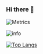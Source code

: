 ### Hi there 👋

<!--
**HuiGitH/HuiGitH** is a ✨ _special_ ✨ repository because its `README.md` (this file) appears on your GitHub profile.

Here are some ideas to get you started:

- 🔭 I’m currently working on ...
- 🌱 I’m currently learning ...
- 👯 I’m looking to collaborate on ...
- 🤔 I’m looking for help with ...
- 💬 Ask me about ...
- 📫 How to reach me: ...
- 😄 Pronouns: ...
- ⚡ Fun fact: ...
-->



![Metrics](https://metrics.lecoq.io/HuiGitH?template=classic&isocalendar=1&languages=1&followup=1&isocalendar.duration=half-year&languages.limit=8&languages.threshold=0%25&languages.colors=github&languages.sections=most-used&languages.indepth=false&languages.analysis.timeout=15&languages.categories=markup%2C%20programming&languages.recent.categories=markup%2C%20programming&languages.recent.load=300&languages.recent.days=14&followup.sections=repositories&followup.indepth=false&config.timezone=Asia%2FShanghai) 

![info](https://github-readme-stats.vercel.app/api?username=HuiGitH&show_icons=true&count_private=true&theme=radical&show_icons=true$&include_all_commits=true)

[![Top Langs](https://github-readme-stats.vercel.app/api/top-langs/?username=HuiGitH&layout=compact)](https://github.com/HuiGitH/github-readme-stats)
